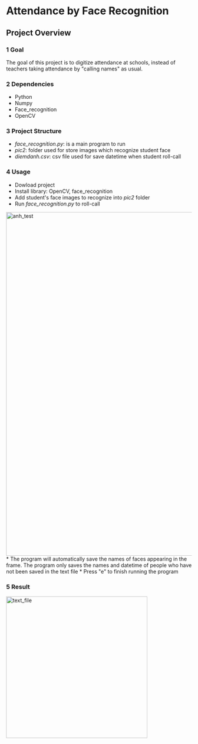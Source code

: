 # Attendance by Face Recognition

## Project Overview

### 1 Goal

The goal of this project is to digitize attendance at schools, instead of teachers taking attendance by "calling names" as usual. 


### 2 Dependencies

* Python
* Numpy
* Face_recognition
* OpenCV

### 3 Project Structure

* *face_recognition.py*: is a main program to run
* *pic2*: folder used for store images which recognize student face
* *diemdanh.csv*: csv file used for save datetime when student roll-call

### 4 Usage

* Dowload project
* Install library: OpenCV, face_recognition
* Add student's face images to recognize into *pic2* folder
* Run *face_recognition.py* to roll-call
<img width="929" alt="anh_test" src="https://github.com/n-tan-adonis/roll_call/assets/127659484/2242a627-48ae-448a-9a74-91259ff3d849">
* The program will automatically save the names of faces appearing in the frame.
  The program only saves the names and datetime of people who have not been saved in the text file
* Press "e" to finish running the program


### 5 Result

<img width="383" alt="text_file" src="https://github.com/n-tan-adonis/roll_call/assets/127659484/1738c616-dd45-44d1-ac20-7756d49478f0">

